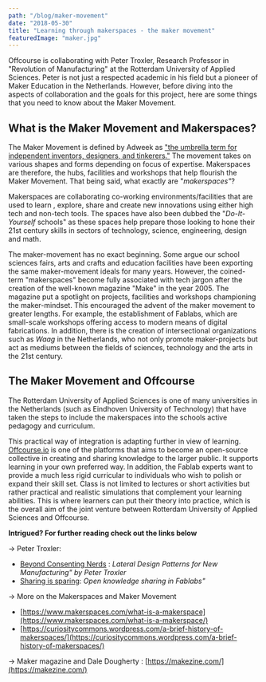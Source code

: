 ```yaml
---
path: "/blog/maker-movement"
date: "2018-05-30"
title: "Learning through makerspaces - the maker movement"
featuredImage: "maker.jpg"
---
```



Offcourse is collaborating with Peter Troxler, Research Professor in "Revolution of Manufacturing" at the Rotterdam University of Applied Sciences. Peter is not just a respected academic in his field but a pioneer of Maker Education in the Netherlands. However, before diving into the aspects of collaboration and the goals for this project, here are some things that you need to know about the Maker Movement.


## What is the Maker Movement and Makerspaces?

The Maker Movement is defined by Adweek as ["the umbrella term for independent inventors, designers, and tinkerers."](https://www.adweek.com/brand-marketing/which-big-brands-are-courting-maker-movement-and-why-156315/) The movement takes on various shapes and forms depending on focus of expertise. Makerspaces are therefore, the hubs, facilities and workshops that help flourish the Maker Movement. That being said, what exactly are "*makerspaces"*?

Makerspaces are collaborating co-working environments/facilities that are used to learn , explore, share and create new innovations using either high tech and non-tech tools. The spaces have also been dubbed the "*Do-It-Yourself* schools" as these spaces help prepare those looking to hone their 21st century skills in sectors of technology, science, engineering, design and math.

The maker-movement has no exact beginning. Some argue our school sciences fairs, arts and crafts and education facilities have been exporting the same maker-movement ideals for many years. However, the coined-term "makerspaces" become fully associated with tech jargon after the creation of the well-known magazine "Make" in the year 2005.  The magazine put a spotlight on projects, facilities and workshops championing the maker-mindset. This encouraged the advent of the maker movement to greater lengths. For example, the establishment of Fablabs, which are small-scale workshops offering access to modern means of digital fabrications. In addition, there is the creation of intersectional organizations such as *Waag* in the Netherlands, who not only promote maker-projects but act as mediums between the fields of sciences, technology and the arts in the 21st century.


## The Maker Movement and Offcourse

The Rotterdam University of Applied Sciences is one of many universities in the Netherlands (such as Eindhoven University of Technology) that have taken the steps to include the makerspaces into the schools active pedagogy and curriculum.

This practical way of integration is adapting further in view of learning. [Offcourse.io](http://offcourse.io) is one of the platforms that aims to become an open-source collective in creating and sharing knowledge to the larger public. It supports learning in your own preferred way. In addition, the Fablab experts want to provide a much less rigid curricular to individuals who wish to polish or expand their skill set. Class is not limited to lectures or short activities but rather practical and realistic simulations that complement your learning abilities. This is where learners can put their theory into practice, which is the overall aim of the joint venture between Rotterdam University of Applied Sciences and Offcourse.


**Intrigued? For further reading check out the links below**

→ Peter Troxler:

- [Beyond Consenting Nerds](https://www.hogeschoolrotterdam.nl/onderzoek/projecten-en-publicaties/creating-010/revolutie-in-de-maakindustrie/beyond-consenting-nerds/) : *Lateral Design Patterns for New Manufacturing" by Peter Troxler*
- [Sharing is sparing](https://www.narcis.nl/publication/RecordID/oai:hbokennisbank.nl:sharekit_hr%3Aoai%3Asurfsharekit.nl%3A5b7a9968-ab70-479d-9cf2-0ff6a2eb33a9): *Open knowledge sharing in Fablabs"*

→ More on the Makerspaces and Maker Movement

- [https://www.makerspaces.com/what-is-a-makerspace](https://www.makerspaces.com/what-is-a-makerspace/)
- [https://curiositycommons.wordpress.com/a-brief-history-of-makerspaces/](https://curiositycommons.wordpress.com/a-brief-history-of-makerspaces/)

→ Maker magazine and Dale Dougherty : [https://makezine.com/](https://makezine.com/)
